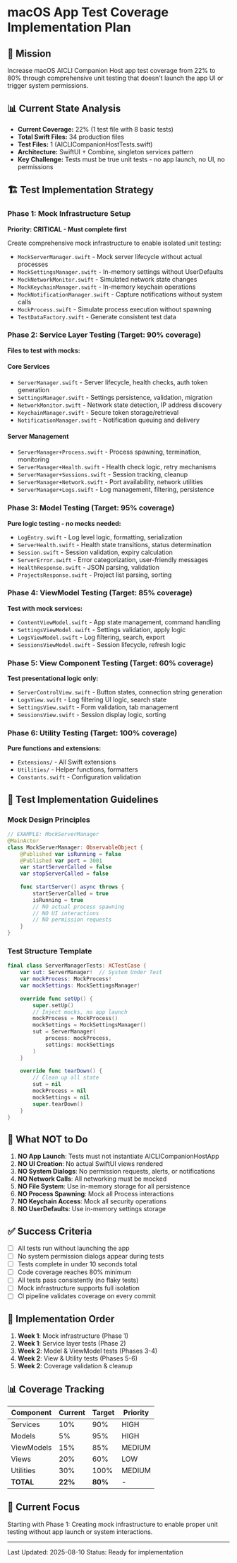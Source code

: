 # macOS App Test Coverage Implementation Plan

## 🎯 Mission
Increase macOS AICLI Companion Host app test coverage from 22% to 80% through comprehensive unit testing that doesn't launch the app UI or trigger system permissions.

## 📊 Current State Analysis
- **Current Coverage:** 22% (1 test file with 8 basic tests)
- **Total Swift Files:** 34 production files
- **Test Files:** 1 (AICLICompanionHostTests.swift)
- **Architecture:** SwiftUI + Combine, singleton services pattern
- **Key Challenge:** Tests must be true unit tests - no app launch, no UI, no permissions

## 🏗️ Test Implementation Strategy

### Phase 1: Mock Infrastructure Setup
**Priority: CRITICAL - Must complete first**

Create comprehensive mock infrastructure to enable isolated unit testing:
- `MockServerManager.swift` - Mock server lifecycle without actual processes
- `MockSettingsManager.swift` - In-memory settings without UserDefaults
- `MockNetworkMonitor.swift` - Simulated network state changes
- `MockKeychainManager.swift` - In-memory keychain operations
- `MockNotificationManager.swift` - Capture notifications without system calls
- `MockProcess.swift` - Simulate process execution without spawning
- `TestDataFactory.swift` - Generate consistent test data

### Phase 2: Service Layer Testing (Target: 90% coverage)
**Files to test with mocks:**

#### Core Services
- `ServerManager.swift` - Server lifecycle, health checks, auth token generation
- `SettingsManager.swift` - Settings persistence, validation, migration
- `NetworkMonitor.swift` - Network state detection, IP address discovery
- `KeychainManager.swift` - Secure token storage/retrieval
- `NotificationManager.swift` - Notification queuing and delivery

#### Server Management
- `ServerManager+Process.swift` - Process spawning, termination, monitoring
- `ServerManager+Health.swift` - Health check logic, retry mechanisms
- `ServerManager+Sessions.swift` - Session tracking, cleanup
- `ServerManager+Network.swift` - Port availability, network utilities
- `ServerManager+Logs.swift` - Log management, filtering, persistence

### Phase 3: Model Testing (Target: 95% coverage)
**Pure logic testing - no mocks needed:**

- `LogEntry.swift` - Log level logic, formatting, serialization
- `ServerHealth.swift` - Health state transitions, status determination
- `Session.swift` - Session validation, expiry calculation
- `ServerError.swift` - Error categorization, user-friendly messages
- `HealthResponse.swift` - JSON parsing, validation
- `ProjectsResponse.swift` - Project list parsing, sorting

### Phase 4: ViewModel Testing (Target: 85% coverage)
**Test with mock services:**

- `ContentViewModel.swift` - App state management, command handling
- `SettingsViewModel.swift` - Settings validation, apply logic
- `LogsViewModel.swift` - Log filtering, search, export
- `SessionsViewModel.swift` - Session lifecycle, refresh logic

### Phase 5: View Component Testing (Target: 60% coverage)
**Test presentational logic only:**

- `ServerControlView.swift` - Button states, connection string generation
- `LogsView.swift` - Log filtering UI logic, search state
- `SettingsView.swift` - Form validation, tab management
- `SessionsView.swift` - Session display logic, sorting

### Phase 6: Utility Testing (Target: 100% coverage)
**Pure functions and extensions:**

- `Extensions/` - All Swift extensions
- `Utilities/` - Helper functions, formatters
- `Constants.swift` - Configuration validation

## 📝 Test Implementation Guidelines

### Mock Design Principles
```swift
// EXAMPLE: MockServerManager
@MainActor
class MockServerManager: ObservableObject {
    @Published var isRunning = false
    @Published var port = 3001
    var startServerCalled = false
    var stopServerCalled = false
    
    func startServer() async throws {
        startServerCalled = true
        isRunning = true
        // NO actual process spawning
        // NO UI interactions
        // NO permission requests
    }
}
```

### Test Structure Template
```swift
final class ServerManagerTests: XCTestCase {
    var sut: ServerManager!  // System Under Test
    var mockProcess: MockProcess!
    var mockSettings: MockSettingsManager!
    
    override func setUp() {
        super.setUp()
        // Inject mocks, no app launch
        mockProcess = MockProcess()
        mockSettings = MockSettingsManager()
        sut = ServerManager(
            process: mockProcess,
            settings: mockSettings
        )
    }
    
    override func tearDown() {
        // Clean up all state
        sut = nil
        mockProcess = nil
        mockSettings = nil
        super.tearDown()
    }
}
```

## 🚫 What NOT to Do

1. **NO App Launch**: Tests must not instantiate AICLICompanionHostApp
2. **NO UI Creation**: No actual SwiftUI views rendered
3. **NO System Dialogs**: No permission requests, alerts, or notifications
4. **NO Network Calls**: All networking must be mocked
5. **NO File System**: Use in-memory storage for all persistence
6. **NO Process Spawning**: Mock all Process interactions
7. **NO Keychain Access**: Mock all security operations
8. **NO UserDefaults**: Use in-memory settings storage

## ✅ Success Criteria

- [ ] All tests run without launching the app
- [ ] No system permission dialogs appear during tests
- [ ] Tests complete in under 10 seconds total
- [ ] Code coverage reaches 80% minimum
- [ ] All tests pass consistently (no flaky tests)
- [ ] Mock infrastructure supports full isolation
- [ ] CI pipeline validates coverage on every commit

## 🔄 Implementation Order

1. **Week 1**: Mock infrastructure (Phase 1)
2. **Week 1**: Service layer tests (Phase 2)
3. **Week 2**: Model & ViewModel tests (Phases 3-4)
4. **Week 2**: View & Utility tests (Phases 5-6)
5. **Week 2**: Coverage validation & cleanup

## 📊 Coverage Tracking

| Component | Current | Target | Priority |
|-----------|---------|--------|----------|
| Services | 10% | 90% | HIGH |
| Models | 5% | 95% | HIGH |
| ViewModels | 15% | 85% | MEDIUM |
| Views | 20% | 60% | LOW |
| Utilities | 30% | 100% | MEDIUM |
| **TOTAL** | **22%** | **80%** | - |

## 🎯 Current Focus
Starting with Phase 1: Creating mock infrastructure to enable proper unit testing without app launch or system interactions.

---
Last Updated: 2025-08-10
Status: Ready for implementation
